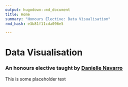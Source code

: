 ```yaml
---
output: hugodown::md_document
title: Home
summary: "Honours Elective: Data Visualisation"
rmd_hash: e3b81f11cda096e5

---
```


Data Visualisation
==================

### An honours elective taught by [Danielle Navarro](https://twitter.com/djnavarro)

This is some placeholder text

